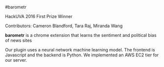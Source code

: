 #barometr

HackUVA 2016
First Prize Winner

Contributors: Cameron Blandford, Tara Raj, Miranda Wang

__barometr__ is a chrome extension that learns the sentiment and political bias of news sites

Our plugin uses a neural network machine learning model.
The frontend is Javascript and the backend is Python. We implemented an AWS EC2 tier for our server.



